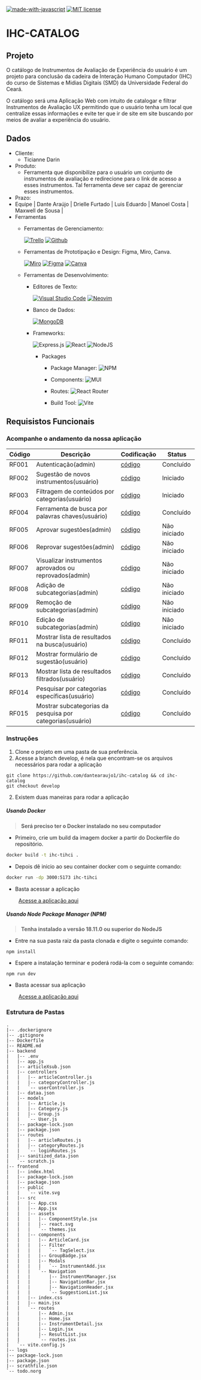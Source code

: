 [![made-with-javascript](https://img.shields.io/badge/Made%20with-JavaScript-1f425f.svg)](https://www.javascript.com)
[![MIT license](https://img.shields.io/badge/License-MIT-blue.svg)](https://lbesson.mit-license.org/)
# IHC-CATALOG

## Projeto
O catálogo de Instrumentos de Avaliação de Experiência do usuário é um projeto
para conclusão da cadeira de Interação Humano Computador (IHC) do curso de Sistemas e
Midias Digitais (SMD) da Universidade Federal do Ceará.

O catálogo será uma Aplicação Web com intuito de catalogar e filtrar
Instrumentos de Avaliação UX permitindo que o usuário tenha um local que
centralize essas informações e evite ter que ir de site em site buscando por
meios de avaliar a experiência do usuário.


## Dados

* Cliente:
    * Ticianne Darin
* Produto:
    *  Ferramenta que disponibilize para o usuário um conjunto de instrumentos de avaliação e redirecione para o link de acesso a esses instrumentos. Tal ferramenta deve ser capaz de gerenciar esses instrumentos.
* Prazo:
* Equipe | Dante Araújo | Drielle Furtado | Luis Eduardo | Manoel Costa | Maxwell de Sousa |
* Ferramentas
    * Ferramentas de Gerenciamento:

        [![Trello](https://img.shields.io/badge/Trello-0052CC.svg?style=for-the-badge&logo=Trello&logoColor=white)](https://trello.com)
        [![Github](https://img.shields.io/badge/GitHub-181717.svg?style=for-the-badge&logo=GitHub&logoColor=white)](https://github.com)

    * Ferramentas de Prototipação e Design: Figma, Miro, Canva.

        [![Miro](https://img.shields.io/badge/Miro-050038.svg?style=for-the-badge&logo=Miro&logoColor=white)](https://miro.com)
        [![Figma](https://img.shields.io/badge/figma-%23F24E1E.svg?style=for-the-badge&logo=figma&logoColor=white)](https://figma.com)
        [![Canva](https://img.shields.io/badge/Canva-%2300C4CC.svg?style=for-the-badge&logo=Canva&logoColor=white)](https://canva.com)

    * Ferramentas de Desenvolvimento:
        * Editores de Texto:

            [![Visual Studio Code](https://img.shields.io/badge/Visual%20Studio%20Code-007ACC.svg?style=for-the-badge&logo=Visual-Studio-Code&logoColor=white)](https://code.visualstudio.com/)
            [![Neovim](https://img.shields.io/badge/Neovim-57A143.svg?style=for-the-badge&logo=Neovim&logoColor=white)](https://neovim.com/)

        * Banco de Dados:

            [![MongoDB](https://img.shields.io/badge/MongoDB-%234ea94b.svg?style=for-the-badge&logo=mongodb&logoColor=white)](https://mongodb.com)

        * Frameworks:

            ![Express.js](https://img.shields.io/badge/express.js-%23404d59.svg?style=for-the-badge&logo=express&logoColor=%2361DAFB)
            ![React](https://img.shields.io/badge/react-%2320232a.svg?style=for-the-badge&logo=react&logoColor=%2361DAFB)
            ![NodeJS](https://img.shields.io/badge/node.js-6DA55F?style=for-the-badge&logo=node.js&logoColor=white)

            * Packages

                * Package Manager:    ![NPM](https://img.shields.io/badge/NPM-%23000000.svg?style=for-the-badge&logo=npm&logoColor=white)

                * Components: ![MUI](https://img.shields.io/badge/MUI-%230081CB.svg?style=for-the-badge&logo=mui&logoColor=white)

                * Routes: ![React Router](https://img.shields.io/badge/React_Router-CA4245?style=for-the-badge&logo=react-router&logoColor=white)

                * Build Tool: ![Vite](https://img.shields.io/badge/vite-%23646CFF.svg?style=for-the-badge&logo=vite&logoColor=white)<BS>



## Requisistos Funcionais

### Acompanhe o andamento da nossa aplicação

|  Código                           |  Descrição                                                              |  Codificação    | Status    |
|  ----------------------------     |  --------------------------                                             |  ---------      | --------- |
|  RF001                            |  Autenticação(admin)                                                    |  [código]()     | Concluído
|  RF002                            |  Sugestão de novos instrumentos(usuário)                                |  [código]()     | Iniciado
|  RF003                            |  Filtragem de conteúdos por categorias(usuário)                         |  [código]()     | Iniciado
|  RF004                            |  Ferramenta de busca por palavras chaves(usuário)                       |  [código]()     | Concluído
|  RF005                            |  Aprovar sugestões(admin)                                               |  [código]()     | Não iniciado
|  RF006                            |  Reprovar sugestões(admin)                                              |  [código]()     | Não iniciado
|  RF007                            |  Visualizar instrumentos aprovados ou reprovados(admin)                 |  [código]()     | Não iniciado
|  RF008                            |  Adição de subcategorias(admin)                                         |  [código]()     | Não iniciado
|  RF009                            |  Remoção de subcategorias(admin)                                        |  [código]()     | Não iniciado
|  RF010                            |  Edição de subcategorias(admin)                                         |  [código]()     | Não iniciado
|  RF011                            |  Mostrar lista de resultados na busca(usuário)                          |  [código]()     | Concluído
|  RF012                            |  Mostrar formulário de sugestão(usuário)                                |  [código]()     | Concluído
|  RF013                            |  Mostrar lista de resultados filtrados(usuário)                         |  [código]()     | Concluído
|  RF014                            |  Pesquisar por categorias específicas(usuário)                          |  [código]()     | Concluído
|  RF015                            |  Mostrar subcategorias da pesquisa por categorias(usuário)              |  [código]()     | Concluído

### Instruções


1. Clone o projeto em uma pasta de sua preferência.
2. Acesse a branch develop, é nela que encontram-se os arquivos necessários para rodar a aplicação

```git
git clone https://github.com/dantearaujo1/ihc-catalog && cd ihc-catalog
git checkout develop
```

2. Existem duas maneiras para rodar a aplicação

##### Usando Docker

> **Será preciso ter o Docker instalado no seu computador**
* Primeiro, crie um build da imagem docker a partir do Dockerfile do repositório.

```bash
docker build -t ihc-tihci .
```

* Depois dê inicio ao seu container docker com o seguinte comando:

```bash
docker run -dp 3000:5173 ihc-tihci
```

* Basta acessar a aplicação

 &ensp; &ensp; &ensp; [Acesse a aplicação aqui](http://localhost:5173)

##### Usando Node Package Manager (NPM)

> **Tenha instalado a versão 18.11.0 ou superior do NodeJS**

* Entre na sua pasta raiz da pasta clonada e digite o seguinte comando:

```NodeJS
npm install
```

* Espere a instalação terminar e poderá rodá-la com o seguinte comando:

```NodeJS
npm run dev
```
* Basta acessar sua aplicação

 &ensp; &ensp; &ensp; [Acesse a aplicação aqui](http://localhost:5173)


### Estrutura de Pastas

```bash.
.
|-- .dockerignore
|-- .gitignore
|-- Dockerfile
|-- README.md
|-- backend
|   |-- .env
|   |-- app.js
|   |-- articleXsub.json
|   |-- controllers
|   |   |-- articleController.js
|   |   |-- categoryController.js
|   |   `-- userController.js
|   |-- dataa.json
|   |-- models
|   |   |-- Article.js
|   |   |-- Category.js
|   |   |-- Group.js
|   |   `-- User.js
|   |-- package-lock.json
|   |-- package.json
|   |-- routes
|   |   |-- articleRoutes.js
|   |   |-- categoryRoutes.js
|   |   `-- loginRoutes.js
|   |-- sanitized_data.json
|   `-- scratch.js
|-- frontend
|   |-- index.html
|   |-- package-lock.json
|   |-- package.json
|   |-- public
|   |   `-- vite.svg
|   |-- src
|   |   |-- App.css
|   |   |-- App.jsx
|   |   |-- assets
|   |   |   |-- ComponentStyle.jsx
|   |   |   |-- react.svg
|   |   |   `-- themes.jsx
|   |   |-- components
|   |   |   |-- ArticleCard.jsx
|   |   |   |-- Filter
|   |   |   |   `-- TagSelect.jsx
|   |   |   |-- GroupBadge.jsx
|   |   |   |-- Modals
|   |   |   |   `-- InstrumentAdd.jsx
|   |   |   `-- Navigation
|   |   |       |-- InstrumentManager.jsx
|   |   |       |-- NavigationBar.jsx
|   |   |       |-- NavigationHeader.jsx
|   |   |       `-- SuggestionList.jsx
|   |   |-- index.css
|   |   |-- main.jsx
|   |   `-- routes
|   |       |-- Admin.jsx
|   |       |-- Home.jsx
|   |       |-- InstrumentDetail.jsx
|   |       |-- Login.jsx
|   |       |-- ResultList.jsx
|   |       `-- routes.jsx
|   `-- vite.config.js
|-- logs
|-- package-lock.json
|-- package.json
|-- scrathfile.json
`-- todo.norg

```

